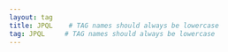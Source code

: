 ```yaml
---
layout: tag
title: JPQL    # TAG names should always be lowercase
tag: JPQL     # TAG names should always be lowercase
---
```

